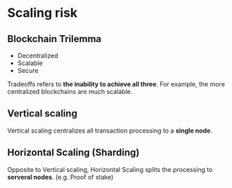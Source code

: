 # Scaling risk

## Blockchain Trilemma

- Decentralized
- Scalable
- Secure

Tradeoffs refers to **the inability to achieve all three**. For example, the more centralized blockchains are much scalable.

## Vertical scaling

Vertical scaling centralizes all transaction processing to a **single node**.

## Horizontal Scaling (Sharding)

Opposite to Vertical scaling, Horizontal Scaling splits the processing to **serveral nodes**. (e.g. Proof of stake)
